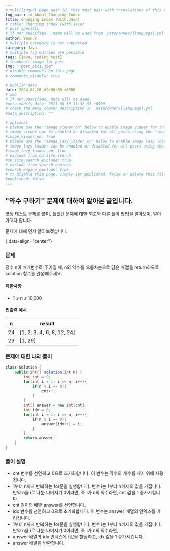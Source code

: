 ```yaml
---
# multilingual page pair id, this must pair with translations of this page. (This name must be unique)
lng_pair: id_About_Changing_Index
title: Changing index (with.Java)
# title: Changing index (with.Java)
# post specific
# if not specified, .name will be used from _data/owner/[language].yml
author: Yeonuk
# multiple category is not supported
category: Java
# multiple tag entries are possible
tags: [java, coding test]
# thumbnail image for post
img: ":post_pic1.jpg"
# disable comments on this page
# comments_disable: true

# publish date
date: 2024-02-26 09:00:00 +0900
# seo
# if not specified, date will be used.
#meta_modify_date: 2021-08-10 11:32:53 +0900
# check the meta_common_description in _data/owner/[language].yml
#meta_description: ""

# optional
# please use the "image_viewer_on" below to enable image viewer for individual pages or posts (_posts/ or [language]/_posts folders).
# image viewer can be enabled or disabled for all posts using the "image_viewer_posts: true" setting in _data/conf/main.yml.
#image_viewer_on: true
# please use the "image_lazy_loader_on" below to enable image lazy loader for individual pages or posts (_posts/ or [language]/_posts folders).
# image lazy loader can be enabled or disabled for all posts using the "image_lazy_loader_posts: true" setting in _data/conf/main.yml.
#image_lazy_loader_on: true
# exclude from on site search
#on_site_search_exclude: true
# exclude from search engines
#search_engine_exclude: true
# to disable this page, simply set published: false or delete this file
#published: false
---
```


<!-- outline-start -->

## "약수 구하기" 문제에 대하여 알아본 글입니다.

코딩 테스트 문제를 풀며, 풀었던 문제에 대한 회고와 다른 풀이 방법을 알아보며, 알아가고자 합니다.

문제에 대해 먼저 알아보겠습니다.

{:data-align="center"}

<!-- outline-end -->

### 문제

정수 n이 매개변수로 주어질 때, n의 약수를 오름차순으로 담은 배열을 return하도록 solution 함수를 완성해주세요.

#### 제한사항

- 1 ≤ n ≤ 10,000

#### 입출력 예시

| n   | result                     |
| --- | -------------------------- |
| 24  | [1, 2, 3, 4, 6, 8, 12, 24] |
| 29  | [1, 29]                    |

<!-- | start_num | end_num | result |
| --------- | ------- | ------ |
| 10        | 3       | 0      | -->

### 문제에 대한 나의 풀이

```java
class Solution {
    public int[] solution(int n) {
        int cnt = 0;
        for(int i = 1; i <= n; i++){
            if(n % i == 0){
                cnt++;
            }
        }
        int[] answer = new int[cnt];
        int idx = 0;
        for(int i = 1; i <= n; i++){
            if(n % i == 0){
                answer[idx++] = i;
            }
        }
        return answer;
    }
}
```

### 풀이 설명

- cnt 변수를 선언하고 0으로 초기화합니다. 이 변수는 약수의 개수를 세기 위해 사용됩니다.
- 1부터 n까지 반복하는 for문을 실행합니다. 변수 i는 1부터 n까지의 값을 가집니다. 만약 n을 i로 나눈 나머지가 0이라면, 즉 i가 n의 약수라면,
  cnt 값을 1 증가시킵니다.
- cnt 길이의 배열 answer를 선언합니다.
- idx 변수를 선언하고 0으로 초기화합니다. 이 변수는 answer 배열의 인덱스를 가리킵니다.
- 1부터 n까지 반복하는 for문을 실행합니다. 변수 i는 1부터 n까지의 값을 가집니다. 만약 n을 i로 나눈 나머지가 0이라면, 즉 i가 n의 약수라면,
- answer 배열의 idx 인덱스에 i 값을 할당하고, idx 값을 1 증가시킵니다.
- answer 배열을 반환합니다.

